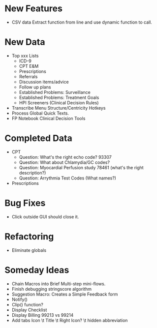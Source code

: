 New Features
============

* CSV data Extract function from line and use dynamic function to call.

New Data
========

* Top xxx Lists
	* ICD-9
	* CPT E&M
	* Prescriptions
	* Referrals
	* Discussion items/advice
	* Follow up plans
	* Established Problems: Surveillance
	* Established Problems: Treatment Goals
	* HPI Screeners (Clinical Decision Rules)
* Transcribe Menu Structure/Centricity Hotkeys
* Process Global Quick Texts.
* FP Notebook Clinical Decision Tools

Completed Data
===========
* CPT
	* Question: What's the right echo code? 93307
	* Question: What about Chlamydia/GC codes?
	* Question: Myocardial Perfusion study 78461 (what's the right description?)
	* Question: Arrythmia Test Codes (What names?)
* Prescriptions

Bug Fixes
=========

* Click outside GUI should close it.

Refactoring
===========

* Eliminate globals

Someday Ideas
=============

* Chain Macros into Brief Multi-step mini-flows.
* Finish debugging stringscore algorithm
* Suggestion Macro: Creates a Simple Feedback form
* Notify()
* Clip() function?
* Display Checklist
* Display Billing 99213 vs 99214
* Add tabs Icon \t Title \t Right Icon? \t hidden abbreviation
